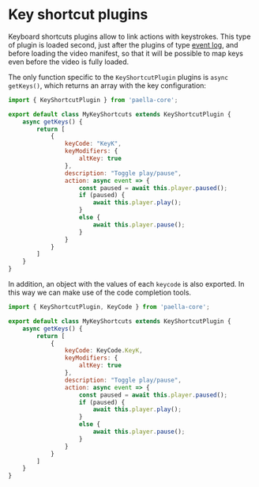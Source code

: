 
# Key shortcut plugins

Keyboard shortcuts plugins allow to link actions with keystrokes. This type of plugin is loaded second, just after the plugins of type [event log](event_log_plugins.md), and before loading the video manifest, so that it will be possible to map keys even before the video is fully loaded.

The only function specific to the `KeyShortcutPlugin` plugins is `async getKeys()`, which returns an array with the key configuration:

```javascript
import { KeyShortcutPlugin } from 'paella-core';

export default class MyKeyShortcuts extends KeyShortcutPlugin {
    async getKeys() {
        return [
            {
                keyCode: "KeyK",
                keyModifiers: {
                    altKey: true
                },
                description: "Toggle play/pause",
                action: async event => {
                    const paused = await this.player.paused();
                    if (paused) {
                        await this.player.play();
                    }
                    else {
                        await this.player.pause();
                    }
                }
            }
        ]
    }
}
```


In addition, an object with the values of each `keycode` is also exported. In this way we can make use of the code completion tools.

```javascript
import { KeyShortcutPlugin, KeyCode } from 'paella-core';

export default class MyKeyShortcuts extends KeyShortcutPlugin {
    async getKeys() {
        return [
            {
                keyCode: KeyCode.KeyK,
                keyModifiers: {
                    altKey: true
                },
                description: "Toggle play/pause",
                action: async event => {
                    const paused = await this.player.paused();
                    if (paused) {
                        await this.player.play();
                    }
                    else {
                        await this.player.pause();
                    }
                }
            }
        ]
    }
}
```

